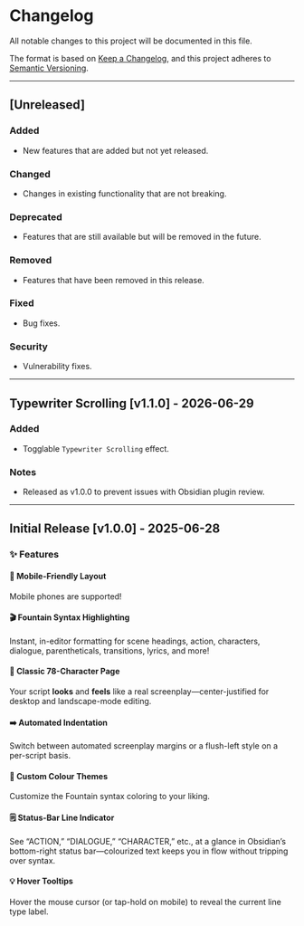 # Changelog

All notable changes to this project will be documented in this file.

The format is based on [Keep a Changelog](https://keepachangelog.com/en/1.0.0/), and this project adheres to [Semantic Versioning](https://semver.org/spec/v2.0.0.html).

---

## [Unreleased]

### Added
- New features that are added but not yet released.

### Changed
- Changes in existing functionality that are not breaking.

### Deprecated
- Features that are still available but will be removed in the future.

### Removed
- Features that have been removed in this release.

### Fixed
- Bug fixes.

### Security
- Vulnerability fixes.

---
## Typewriter Scrolling [v1.1.0] - 2026-06-29

### Added
- Togglable `Typewriter Scrolling` effect.

### Notes
- Released as v1.0.0 to prevent issues with Obsidian plugin review.

---

## Initial Release [v1.0.0] - 2025-06-28

### ✨ Features
#### 📱 Mobile-Friendly Layout
Mobile phones are supported!

#### 🎬 Fountain Syntax Highlighting
Instant, in-editor formatting for scene headings, action, characters, dialogue, parentheticals, transitions, lyrics, and more!

#### 📐 Classic 78-Character Page
Your script **looks** and **feels** like a real screenplay—center-justified for desktop and landscape-mode editing.

#### ➡️ Automated Indentation
Switch between automated screenplay margins or a flush-left style on a per-script basis.

#### 🎨 Custom Colour Themes
Customize the Fountain syntax coloring to your liking.

#### 🗒️ Status-Bar Line Indicator
See “ACTION,” “DIALOGUE,” “CHARACTER,” etc., at a glance in Obsidian’s bottom-right status bar—colourized text keeps you in flow without tripping over syntax.

#### 💡 Hover Tooltips
Hover the mouse cursor (or tap-hold on mobile) to reveal the current line type label.